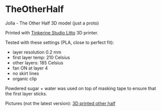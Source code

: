 TheOtherHalf
============

Jolla - The Other Half 3D model (just a proto)

Printed with [Tinkerine Studio Litto](http://www.tinkerines.com/store/3d-printers/litto/) 3D printer.

Tested with these settings (PLA, close to perfect fit):

- layer resolution 0.2 mm
- first layer temp: 210 Celsius
- other layers: 185 Celsius
- fan ON at layer 4
- no skirt lines
- organic clip

Powdered sugar + water was used on top of masking tape to ensure that the first layer sticks.


Pictures (not the latest version): [3D printed other half](http://relativity.fi/jolla_toh/)

